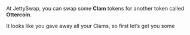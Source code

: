 At JettySwap, you can swap some **Clam** tokens for another token called **Ottercoin**.

It looks like you gave away all your Clams, so first let’s get you some
